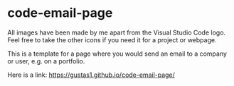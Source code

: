 # code-email-page

All images have been made by me apart from the Visual Studio Code logo. Feel free to take the other icons if you need it for a project or webpage.

This is a template for a page where you would send an email to a company or user, e.g. on a portfolio.

Here is a link: https://gustas1.github.io/code-email-page/
